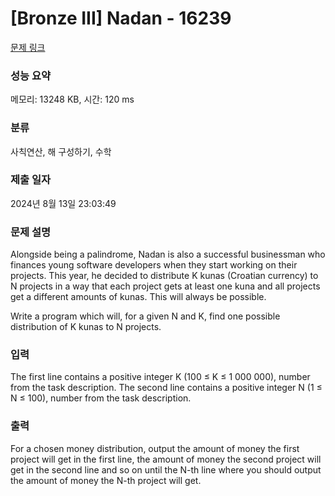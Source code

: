 # [Bronze III] Nadan - 16239 

[문제 링크](https://www.acmicpc.net/problem/16239) 

### 성능 요약

메모리: 13248 KB, 시간: 120 ms

### 분류

사칙연산, 해 구성하기, 수학

### 제출 일자

2024년 8월 13일 23:03:49

### 문제 설명

<p>Alongside being a palindrome, Nadan is also a successful businessman who finances young software developers when they start working on their projects. This year, he decided to distribute K kunas (Croatian currency) to N projects in a way that each project gets at least one kuna and all projects get a different amounts of kunas. This will always be possible.</p>

<p>Write a program which will, for a given N and K, find one possible distribution of K kunas to N projects.</p>

### 입력 

 <p>The first line contains a positive integer K (100 ≤ K ≤ 1 000 000), number from the task description. The second line contains a positive integer N (1 ≤ N ≤ 100), number from the task description.</p>

### 출력 

 <p>For a chosen money distribution, output the amount of money the first project will get in the first line, the amount of money the second project will get in the second line and so on until the N-th line where you should output the amount of money the N-th project will get.</p>

